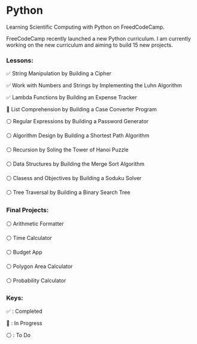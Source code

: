 # Python

Learning Scientific Computing with Python on FreedCodeCamp.

FreeCodeCamp recently launched a new Python curriculum. I am currently working on the new curriculum and aiming to build 15 new projects.

### Lessons:

:white_check_mark: String Manipulation by Building a Cipher

:white_check_mark: Work with Numbers and Strings by Implementing the Luhn Algorithm

:white_check_mark: Lambda Functions by Building an Expense Tracker

:large_blue_circle: List Comprehension by Building a Case Converter Program

:white_circle: Regular Expressions by Building a Password Generator

:white_circle: Algorithm Design by Building a Shortest Path Algorithm

:white_circle: Recursion by Soling the Tower of Hanoi Puzzle

:white_circle:  Data Structures by Building the Merge Sort Algorithm 

:white_circle: Clasess and Objectives by Building a Soduku Solver

:white_circle: Tree Traversal by Building a Binary Search Tree

### Final Projects:

:white_circle: Arithmetic Formatter

:white_circle: Time Calculator

:white_circle: Budget App

:white_circle: Polygon Area Calculator

:white_circle: Probability Calculator

### Keys:

:white_check_mark: : Completed

:large_blue_circle: : In Progress

:white_circle: : To Do 